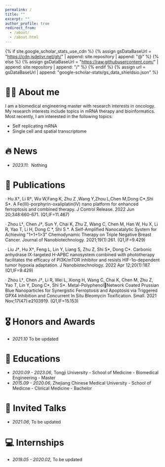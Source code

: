 ```yaml
---
permalink: /
title: ""
excerpt: ""
author_profile: true
redirect_from: 
  - /about/
  - /about.html
---
```


{% if site.google_scholar_stats_use_cdn %}
{% assign gsDataBaseUrl = "https://cdn.jsdelivr.net/gh/" | append: site.repository | append: "@" %}
{% else %}
{% assign gsDataBaseUrl = "https://raw.githubusercontent.com/" | append: site.repository | append: "/" %}
{% endif %}
{% assign url = gsDataBaseUrl | append: "google-scholar-stats/gs_data_shieldsio.json" %}

<span class='anchor' id='about-me'></span>

# 🤵🏻 About me
I am a biomedical engineering master with research interests in oncology. My research interests include topics in mRNA therapy and bioinformatics. Most recently, I am interested in the following topics:
- Self replicating mRNA
- Single cell and spatial transcriptome

# 🔥 News
- *2023.11*: &nbsp;Nothing

# 📝 Publications 
  · Hu X†, Li R†, Wu W,Fang K, Zhu Z ,Wang Y,Zhou L,Chen M,Dong C*,Shi S*. A Fe(III)-porphyrin-oxaliplatin(IV) nano platform
  for enhanced ferroptosis and combined therapy. J Control Release. 2022 Jun 20;348:660-671. (Q1,IF=11.467)
  
  · Zhou L†, Chen J†, Sun Y, Chai K, Zhu Z, Wang C, Chen M, Han W, Hu X, Li R, Yao T, Li H, Dong C *, Shi S *. A Self-Amplified
  Nanocatalytic System for Achieving "1+1+1>3" Chemodynamic Therapy on Triple Negative Breast Cancer. Journal of
  Nanobiotechnology. 2021;19(1):261. (Q1,IF=9.429)
  
  · Liu J†, Hu X†, Feng L, Lin Y, Liang S, Zhu Z, Shi S*, Dong C*. Carbonic anhydrase IX-targeted H-APBC nanosystem combined
  with phototherapy facilitates the efficacy of PI3K/mTOR inhibitor and resists HIF-1α-dependent tumor hypoxia adaptation. J
  Nanobiotechnology. 2022 Apr 12;20(1):187. (Q1,IF=9.429)
  
  · Zhou L†, Chen J†, Li R, Wei L, Xiong H, Wang C, Chai K, Chen M, Zhu Z, Yao T, Lin Y, Dong C*, Shi S*. Metal-PolyphenolNetwork Coated Prussian Blue Nanoparticles for Synergistic Ferroptosis and Apoptosis via 
  Triggered GPX4 Inhibition and
  Concurrent In Situ Bleomycin Toxification. Small. 2021 Nov;17(47):e2103919. (Q1,IF=15.153)


# 🎖 Honors and Awards
- *2021.10*  To be updated

# 📖 Educations
- *2020.09 - 2023.06*, Tongji University - School of Medicine - Biomedical Engineering - Master
- *2015.09 - 2020.06*, Zhejiang Chinese Medical University - School of Medicne - Clinical Medicine - Bachelor

# 💬 Invited Talks
- *2021.06*, To be updated

# 💻 Internships
- *2019.05 - 2020.02*, To be updated
